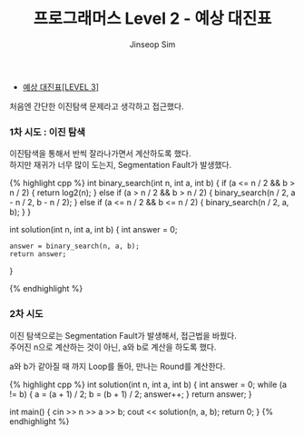 ﻿---
layout: post
title: "프로그래머스 Level 2 - 예상 대진표"
categories: Programmers
tags: [cpp]
author:
  - Jinseop Sim
---

- [예상 대진표[LEVEL 3]](https://school.programmers.co.kr/learn/courses/30/lessons/12985)  

처음엔 간단한 이진탐색 문제라고 생각하고 접근했다.  

### 1차 시도 : 이진 탐색

이진탐색을 통해서 반씩 잘라나가면서 계산하도록 했다.  
하지만 재귀가 너무 많이 도는지, Segmentation Fault가 발생했다.  

{% highlight cpp %}
int binary_search(int n, int a, int b) {
    if (a <= n / 2 && b > n / 2) {
        return log2(n);
    }
    else if (a > n / 2 && b > n / 2) {
        binary_search(n / 2, a - n / 2, b - n / 2);
    }
    else if (a <= n / 2 && b <= n / 2) {
        binary_search(n / 2, a, b);
    }
}

int solution(int n, int a, int b)
{
    int answer = 0;
    
    answer = binary_search(n, a, b);
    return answer;
}

{% endhighlight %}

### 2차 시도

이진 탐색으로는 Segmentation Fault가 발생해서, 접근법을 바꿨다.  
주어진 n으로 계산하는 것이 아닌, a와 b로 계산을 하도록 했다.  

a와 b가 같아질 때 까지 Loop를 돌아, 만나는 Round를 계산한다.  

{% highlight cpp %}
int solution(int n, int a, int b)
{
    int answer = 0;
    while (a != b) {
        a = (a + 1) / 2;
        b = (b + 1) / 2;
        answer++;
    }
    return answer;
}

int main() {
    cin >> n >> a >> b;
    cout << solution(n, a, b);
    return 0;
}
{% endhighlight %}

